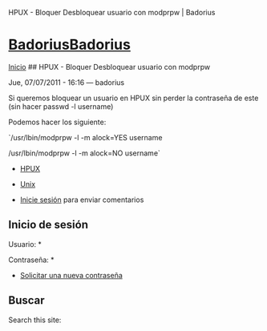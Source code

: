 





HPUX - Bloquer Desbloquear usuario con modprpw | Badorius


















# [BadoriusBadorius](/ "Badorius")

 
 

[Inicio](/) ## HPUX - Bloquer Desbloquear usuario con modprpw

 

Jue, 07/07/2011 - 16:16 — badorius

Si queremos bloquear un usuario en HPUX sin perder la contraseña de este (sin hacer passwd -l username)


Podemos hacer los siguiente:  

`/usr/lbin/modprpw -l -m alock=YES username  

/usr/lbin/modprpw -l -m alock=NO username`





* [HPUX](/?q=taxonomy/term/6)
* [Unix](/?q=taxonomy/term/1)


* [Inicie sesión](/?q=user/login&destination=comment%2Freply%2F66%23comment-form) para enviar comentarios





 


## Inicio de sesión




Usuario: *



Contraseña: *



* [Solicitar una nueva contraseña](/?q=user/password "Solicita una contraseña nueva por correo electrónico.")






## Buscar





Search this site: 










 




